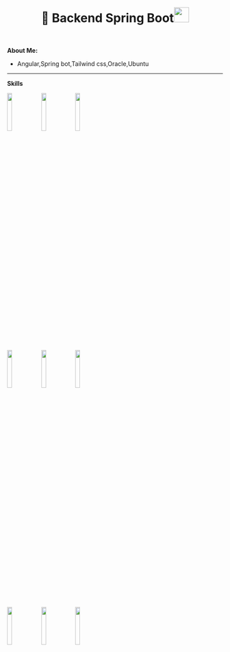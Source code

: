 
<h1 align="center"> 👋 Backend Spring Boot<img src="https://media.giphy.com/media/hvRJCLFzcasrR4ia7z/giphy.gif" width="35"></h1>
<!-- Your title -->

&nbsp;

<!-- Talking about you -->
**About Me:**

- Angular,Spring bot,Tailwind css,Oracle,Ubuntu


---

**Skills**

<p>
  <code><img width="15%" src="https://www.vectorlogo.zone/logos/javascript/javascript-ar21.svg"></code>
  <code><img width="15%" src="https://www.vectorlogo.zone/logos/java/java-ar21.svg"></code>
   <code><img width="15%" src=" https://www.vectorlogo.zone/logos/springio/springio-ar21.svg"></code>
  <br />
 
   <code><img width="15%" src="https://www.vectorlogo.zone/logos/nodejs/nodejs-ar21.svg"></code>
   <code><img width="15%" src="https://www.vectorlogo.zone/logos/ubuntu/ubuntu-ar21.svg"></code>
   <code><img width="15%" src="https://www.vectorlogo.zone/logos/angular/angular-ar21.svg"></code>
  <br />

  <code><img width="15%" src="https://www.vectorlogo.zone/logos/git-scm/git-scm-ar21.svg"></code>
  <code><img width="15%" src="https://www.vectorlogo.zone/logos/tailwindcss/tailwindcss-ar21.svg"></code>
  <code><img width="15%" src="https://www.vectorlogo.zone/logos/typescriptlang/typescriptlang-icon.svg"></code>
  
  
  <br />
   
 
  
</p>
